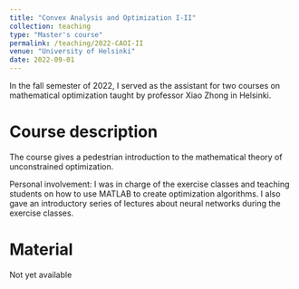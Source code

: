 ```yaml
---
title: "Convex Analysis and Optimization I-II"
collection: teaching
type: "Master's course"
permalink: /teaching/2022-CAOI-II
venue: "University of Helsinki"
date: 2022-09-01
---
```


In the fall semester of 2022, I served as the assistant for two courses on mathematical optimization taught by professor Xiao Zhong in Helsinki.

Course description
======

The course gives a pedestrian introduction to the mathematical theory of unconstrained optimization.

Personal involvement: I was in charge of the exercise classes and teaching students on how to use MATLAB to create optimization algorithms. I also gave an introductory series of lectures about neural networks during the exercise classes.

Material
======

Not yet available
